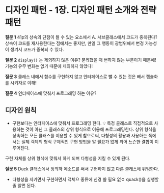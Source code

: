 # 디자인 패턴 - 1장. 디자인 패턴 소개와 전략 패턴

**질문 1**
41p의 상속의 단점이 될 수 있는 요소에서 A. 서브클래스에서 코드가 중복된다?
상속이 코드를 재사용한다는 점에서는 좋지만, 만일 그 행동이 광범위해서 변경 가능성이 생겨서 코드가 중복되 수 있다.

**질문 2**
`display()` 는 제외하지 않은 이유? 분리했을 때 변하지 않는 부분이기 때문에! 
기능의 유무 변화는 없기 때문에 제외하지 않았다!

**질문 3**
클래스 내에서 함수를 구현하지 않고 인터페이스로 뺄 수 있는 것은 빼서 캡슐화를 시키자로 이해! 

**질문 4**
인터페이스에 맞춰서 프로그래밍 하는 이유?
## 디자인 원칙
- 구현보다는 인터페이스에 맞춰서 프로그래밍 한다.
💡 특정 클래스르 직접적으로 사용하는 것이 아닌 그 클래스의 상위 형식으로 이용해 프로그래밍한다.
상위 형식을 상속하는 모든 클래스를 이용할 수 있게 함으로써, 다형성의 활용과 사용하는 쪽에서는 실제 객체의 형식 구체적인 구현 방법을 알 필요가 없게 되어 느슨한 결합이 이루어진다.

구현 자체를 상위 형식에 맞춰서 하게 되며 다형성을 지킬 수 있게 된다.

**질문 5**
Duck 클래스에서 정의하 메소드를 써서 구현하지 않고 다른 클래스에 위임한다.
- 다형성을 지키면서 구현하면서 객체으 종류에 신경 쓸 필요 없ㅇ quack()을 실행할 줄 알면 된다.
